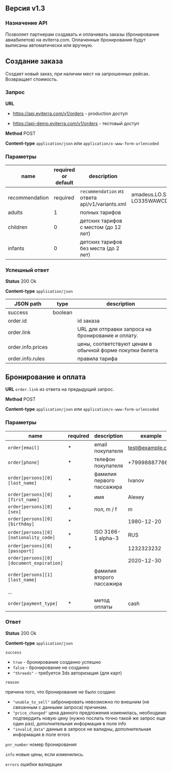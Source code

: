 ## Версия v1.3

### Назначение API

Позволяет партнерам создавать и оплачивать заказы (бронирование авиабилетов)
на eviterra.com. Оплаченные бронирования будут выписаны автоматически или вручную.


## Создание заказа

Создает новый заказ, при наличии мест на запрошенных рейсах. Возвращает стоимость.

### Запрос

**URL**

*  https://api.eviterra.com/v1/orders - production доступ

*  https://api-demo.eviterra.com/v1/orders - тестовый доступ

**Method** POST

**Content-type** `application/json` или `application/x-www-form-urlencoded`

### Параметры

name           | required or default  | description | example
---------------|----------------------|-------------|--------
recommendation | required             | `recommendation` из ответа api/v1/variants.xml  | amadeus.LO.SS.MM.88.LO678SVOWAW151212-LO335WAWCDG161212
adults         | 1                    | полных тарифов
children       | 0                    | детских тарифов с местом (до 12 лет)
infants        | 0                    | детских тарифов без места (до 2 лет)

### Успешный ответ

**Status** 200 Ok

**Content-type** `application/json`

JSON path | type    | description
----------|---------|------------
success   | boolean |
order.id  |         | id заказа
order.link |        | URL для отправки запроса на бронирование и оплату.
order.info.prices | | цены, соответствуют ценам в обычной форме покупки билета
order.info.rules |  | правила тарифа


## Бронирование и оплата

**URL** `order.link` из ответа на предыдущий запрос.

**Method** POST

**Content-type** `application/json` или `application/x-www-form-urlencoded`

### Параметры

name                                      | required | description               | example
------------------------------------------|----------|---------------------------|--------
`order[email]`                            | *        | email покупателя          | test@example.com
`order[phone]`                            | *        | телефон покупателя        | +79998887766
`order[persons][0][last_name]`            | *        | фамилия первого пассажира | Ivanov
`order[persons][0][first_name]`           | *        | имя                       | Alexey
`order[persons][0][sex]`                  | *        | пол, m / f                | m
`order[persons][0][birthday]`             | *        |                           | 1980-12-20
`order[persons][0][nationality_code]`     | *        | ISO 3166-1 alpha-3        | RUS
`order[persons][0][passport]`             | *        |                           | 1232323232
`order[persons][0][document_expiration]`  |          |                           | 2020-12-30
`order[persons][1][last_name]`            |          | фамилия второго пассажира |
...                                       |
`order[payment_type]`                     | *        | метод оплаты              | cash

### Ответ

**Status** 200 Ok

**Content-type** `application/json`

`success`

* `true` - бронирование созданно успешно
* `false` - бронирование не созданно
* `"threeds"` - требуется 3ds авторизация (для карт)

`reason`

причина того, что бронирование не было создано

* `"unable_to_sell"` забронировать невозможно по внешним (не связанным с данными запроса) причинам.
* `"price_changed"` цена данного предложения изменилась, необходимо подтвердить новую цену (нужно послать точно такой же запрос еще один раз), дополнительная информация в поле info
* `"invalid_data"` данные в запросе не валидны, дополнительная информация в поле errors

`pnr_number` номер бронирования

`info` новые цены, если изменились.

`errors` ошибки валидации
